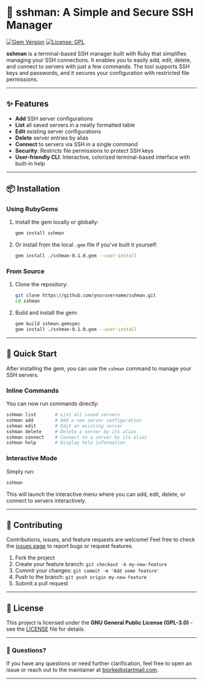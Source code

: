 # 🚀 sshman: A Simple and Secure SSH Manager


[![Gem Version](https://badge.fury.io/rb/sshman.svg)](https://badge.fury.io/rb/sshman) [![License: GPL](https://img.shields.io/badge/License-GPL-blue.svg)](https://www.gnu.org/licenses/gpl-3.0.html)

**sshman** is a terminal-based SSH manager built with Ruby that simplifies managing your SSH connections. It enables you to easily add, edit, delete, and connect to servers with just a few commands. The tool supports SSH keys and passwords, and it secures your configuration with restricted file permissions.

---

## ✨ Features 

- **Add** SSH server configurations
- **List** all saved servers in a neatly formatted table
- **Edit** existing server configurations
- **Delete** server entries by alias
- **Connect** to servers via SSH in a single command
- **Security**: Restricts file permissions to protect SSH keys
- **User-friendly CLI**: Interactive, colorized terminal-based interface with built-in help

---

## 📦 Installation

### Using RubyGems

1. Install the gem locally or globally:

   ```bash
   gem install sshman
   ```

2. Or install from the local `.gem` file if you've built it yourself:

   ```bash
   gem install ./sshman-0.1.0.gem --user-install
   ```

### From Source

1. Clone the repository:

   ```bash
   git clone https://github.com/yourusername/sshman.git
   cd sshman
   ```

2. Build and install the gem:

   ```bash
   gem build sshman.gemspec
   gem install ./sshman-0.1.0.gem --user-install
   ```

---

## 🚀 Quick Start

After installing the gem, you can use the `sshman` command to manage your SSH servers.

### Inline Commands

You can now run commands directly:

```bash
sshman list       # List all saved servers
sshman add        # Add a new server configuration
sshman edit       # Edit an existing server
sshman delete     # Delete a server by its alias
sshman connect    # Connect to a server by its alias
sshman help       # Display help information
```

### Interactive Mode

Simply run:

```bash
sshman
```

This will launch the interactive menu where you can add, edit, delete, or connect to servers interactively.

---

## 🤝 Contributing

Contributions, issues, and feature requests are welcome! Feel free to check the [issues page](https://github.com/VictorBjorke/sshman/issues) to report bugs or request features.

1. Fork the project
2. Create your feature branch: `git checkout -b my-new-feature`
3. Commit your changes: `git commit -m 'Add some feature'`
4. Push to the branch: `git push origin my-new-feature`
5. Submit a pull request

---

## 📄 License

This project is licensed under the **GNU General Public License (GPL-3.0)** - see the [LICENSE](LICENSE) file for details.

---

### 💬 Questions?

If you have any questions or need further clarification, feel free to open an issue or reach out to the maintainer at [bjorke@startmail.com](mailto:bjorke@startmail.com).

---

